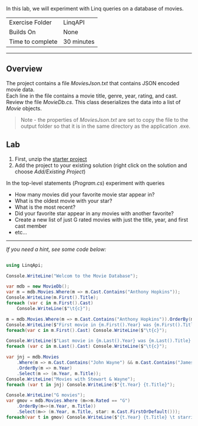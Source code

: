 In this lab, we will experiment with Linq queries on a database of movies.

| | | 
| --------- | --------------------------- |
| Exercise Folder | LinqAPI |
| Builds On | None |
| Time to complete | 30 minutes
 
---

## Overview
The project contains a file *MoviesJson.txt* that contains JSON encoded movie data.  
Each line in the file contains a movie title, genre, year, rating, and cast.
Review the file *MovieDb.cs*.  This class deserializes the data into a list of *Movie* objects.
> Note - the properties of *MoviesJson.txt* are set to copy the file to 
the output folder so that it is in the same directory as the application .exe.

## Lab
1. First, unzip the [starter project](Starter.zip)
1. Add the project to your existing solution (right click on the solution and choose *Add/Existing Project*)

In the top-level statements (*Program.cs*) experiment with queries

- How many movies did your favorite movie star appear in?
- What is the oldest movie with your star?
- What is the most recent?
- Did your favorite star appear in any movies with another favorite?
- Create a new list of just G rated movies with just the title, year, and first cast member
- etc...

---

*If you need a hint, see some code below:*

```c#

using LinqApi;

Console.WriteLine("Welcom to the Movie Database");

var mdb = new MovieDb();
var m = mdb.Movies.Where(m => m.Cast.Contains("Anthony Hopkins"));
Console.WriteLine(m.First().Title);
foreach (var c in m.First().Cast)
    Console.WriteLine($"\t{c}");

m = mdb.Movies.Where(m => m.Cast.Contains("Anthony Hopkins")).OrderBy(m => m.Year);
Console.WriteLine($"First movie in {m.First().Year} was {m.First().Title} starring:");
foreach(var c in m.First().Cast) Console.WriteLine($"\t{c}");

Console.WriteLine($"Last movie in {m.Last().Year} was {m.Last().Title} starring:");
foreach (var c in m.Last().Cast) Console.WriteLine($"\t{c}");

var jnj = mdb.Movies
    .Where(m => m.Cast.Contains("John Wayne") && m.Cast.Contains("James Stewart"))
    .OrderBy(m => m.Year)
    .Select(m => (m.Year, m.Title));
Console.WriteLine("Movies with Stewart & Wayne");
foreach (var t in jnj) Console.WriteLine($"{t.Year} {t.Title}");

Console.WriteLine("G movies");
var gmov = mdb.Movies.Where (m=>m.Rated == "G")
    .OrderBy(m=>(m.Year, m.Title))
    .Select(m=> (m.Year, m.Title, star: m.Cast.FirstOrDefault()));
foreach(var t in gmov) Console.WriteLine($"{t.Year} {t.Title} \t starring {t.star}");
   
```


